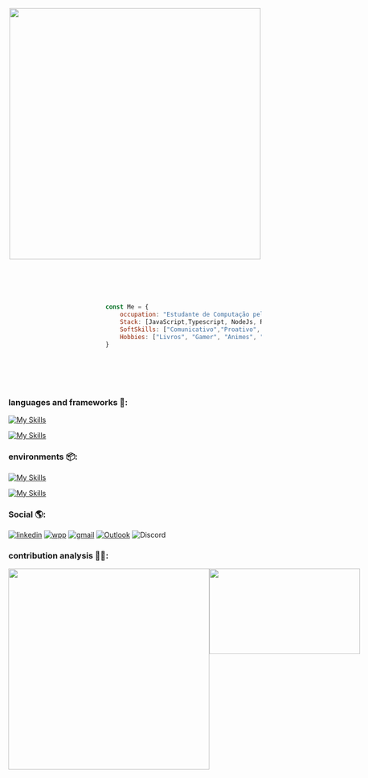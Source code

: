 










<p align="center">
    <img src="https://64.media.tumblr.com/977e2dc15e65c33ad1e8d0c87ed54106/92d75c7d0a5eafc7-aa/s1280x1920/2c0a70f951b227a901a8bb0dd7cf5f858c55e7e8.gif" width="500px" />
</p>



 ``` javascript
                    
                    
                       
         
                           
                            const Me = {
                                occupation: "Estudante de Computação pela Universidade Federal da Bahia e Estudante de Análise e Desenvolvimento de sistemas pela Universidade Salvador. 📚 ",
                                Stack: [JavaScript,Typescript, NodeJs, ReactJs, ExpressJs,NestJs, PrismaIO],
                                SoftSkills: ["Comunicativo","Proativo", "Analitico", "Criativo", "Trabalho em equipe", "resolução de problemas"],
                                Hobbies: ["Livros", "Gamer", "Animes", "Series", "Bike", "Mergulho"]
                            }
                    
        
        
            
                 
 ```











### languages ​​and frameworks 🧩:
[![My Skills](https://skillicons.dev/icons?i=python,java,ts,js,html,css,react,nodejs,npm)](https://skillicons.dev)  

[![My Skills](https://skillicons.dev/icons?i=express,nestjs,bootstrap,webpack,jest,prisma)](https://skillicons.dev)


### environments 📦: 
[![My Skills](https://skillicons.dev/icons?i=linux,ubuntu,bash,vscode,idea)](https://skillicons.dev)  

[![My Skills](https://skillicons.dev/icons?i=eclipse,netlify,postman,git,github)](https://skillicons.dev)


###     Social 🌎:
[![linkedin](https://img.shields.io/badge/LinkedIn-0077B5?style=for-the-badge&logo=linkedin&logoColor=white)](https://www.linkedin.com/in/caique-menezes-491930214/)
[![wpp](https://img.shields.io/badge/WhatsApp-25D366?style=for-the-badge&logo=whatsapp&logoColor=white)](https://wa.me/5571988372142)
[![gmail](https://img.shields.io/badge/Gmail-D14836?style=for-the-badge&logo=gmail&logoColor=white)](mailto:caiqueznk@gmail.com)
[![Outlook](https://img.shields.io/badge/Microsoft_Outlook-0078D4?style=for-the-badge&logo=microsoft-outlook&logoColor=white)](mailto:caiquemenezes1@outlook.com)
![Discord](https://img.shields.io/badge/Discord-%235865F2.svg?style=for-the-badge&logo=discord&logoColor=white)

### contribution analysis 👨‍💻:
<div style="display:flex; justify-content: space-between;">
    <img src="https://github-readme-stats.vercel.app/api?username=caiquedevjs&show_icons=true&theme=tokyonight" width="400px" />
     <img src="https://github-readme-stats.vercel.app/api/top-langs/?username=caiquedevjs&layout=compact&theme=tokyonight" width="300px" height= "170px" />
</div>







